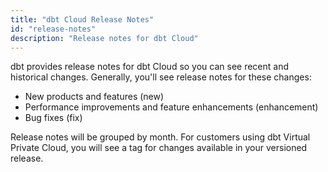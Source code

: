 ```yaml
---
title: "dbt Cloud Release Notes"
id: "release-notes"
description: "Release notes for dbt Cloud"
---
```


dbt provides release notes for dbt Cloud so you can see recent and historical changes. Generally, you'll see release notes for these changes:

* New products and features (new)
* Performance improvements and feature enhancements (enhancement)
* Bug fixes (fix)

Release notes will be grouped by month. For customers using dbt Virtual Private Cloud, you will see a tag for changes available in your versioned release.
